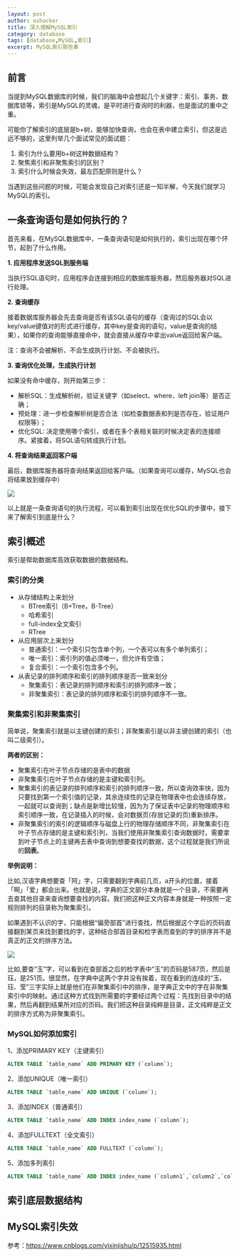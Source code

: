 ```yaml
---
layout: post 
author: oshacker
title: 深入理解MySQL索引
category: database
tags: [database,MySQL,索引]
excerpt: MySQL索引那些事
---
```



## 前言

当提到MySQL数据库的时候，我们的脑海中会想起几个关键字：索引、事务、数据库锁等，索引是MySQL的灵魂，是平时进行查询时的利器，也是面试的重中之重。

可能你了解索引的底层是b+树，能够加快查询，也会在表中建立索引，但这是远远不够的，这里列举几个面试常见的面试题：
1. 索引为什么要用b+树这种数据结构？
2. 聚焦索引和非聚焦索引的区别？
3. 索引什么时候会失效，最左匹配原则是什么？

当遇到这些问题的时候，可能会发现自己对索引还是一知半解，今天我们就学习MySQL的索引。

## 一条查询语句是如何执行的？

首先来看，在MySQL数据库中，一条查询语句是如何执行的，索引出现在哪个环节，起到了什么作用。

**1. 应用程序发送SQL到服务端**

当执行SQL语句时，应用程序会连接到相应的数据库服务器，然后服务器对SQL进行处理。

**2. 查询缓存**

接着数据库服务器会先去查询是否有该SQL语句的缓存（查询过的SQL会以key/value键值对的形式进行缓存，其中key是查询的语句，value是查询的结果），如果你的查询能够直接命中，就会直接从缓存中拿出value返回给客户端。

注：查询不会被解析、不会生成执行计划、不会被执行。

**3. 查询优化处理，生成执行计划**

如果没有命中缓存，则开始第三步：
+ 解析SQL：生成解析树，验证关键字（如select、where、left join等）是否正确；
+ 预处理：进一步检查解析树是否合法（如检查数据表和列是否存在，验证用户权限等）；
+ 优化SQL: 决定使用哪个索引，或者在多个表相关联的时候决定表的连接顺序。紧接着，将SQL语句转成执行计划。

**4. 将查询结果返回客户端**

最后，数据库服务器将查询结果返回给客户端。（如果查询可以缓存，MySQL也会将结果放到缓存中）

![](https://www.coderap.cn/assets/images/2020/05/query.png)

以上就是一条查询语句的执行流程，可以看到索引出现在优化SQL的步骤中，接下来了解索引到底是什么？

## 索引概述

索引是帮助数据库高效获取数据的数据结构。

### 索引的分类
+ 从存储结构上来划分
  + BTree索引（B+Tree，B-Tree）
  + 哈希索引
  + full-index全文索引
  + RTree
+ 从应用层次上来划分
  + 普通索引：一个索引只包含单个列，一个表可以有多个单列索引；
  + 唯一索引：索引列的值必须唯一，但允许有空值；
  + 复合索引：一个索引包含多个列。
+ 从表记录的排列顺序和索引的排列顺序是否一致来划分
  + 聚集索引：表记录的排列顺序和索引的排列顺序一致；
  + 非聚集索引：表记录的排列顺序和索引的排列顺序不一致。

### 聚集索引和非聚集索引

简单说，聚集索引就是以主键创建的索引；非聚集索引是以非主键创建的索引（也叫二级索引）。

**两者的区别：**
+ 聚集索引在叶子节点存储的是表中的数据
+ 非聚集索引在叶子节点存储的是主键和索引列。
+ 聚集索引的表记录的排列顺序和索引的排列顺序一致，所以查询效率快，因为只要找到第一个索引值的记录，其余连续性的记录在物理表中也会连续存放，一起就可以查询到；缺点是新增比较慢，因为为了保证表中记录的物理顺序和索引顺序一致，在记录插入的时候，会对数据页(存放记录的页)重新排序。
+ 非聚集索引的索引的逻辑顺序与磁盘上行的物理存储顺序不同，非聚集索引在叶子节点存储的是主键和索引列，当我们使用非聚集索引查询数据时，需要拿到叶子节点上的主键再去表中查询到想要查找的数据，这个过程就是我们所说的**回表**。

**举例说明：**

比如,汉语字典想要查「阿」字，只需要翻到字典前几页，a开头的位置，接着「啊」「爱」都会出来。也就是说，字典的正文部分本身就是一个目录，不需要再去查其他目录来查询想要查找的内容。我们把这种正文内容本身就是一种按照一定规则排列的目录称为聚集索引。

如果遇到不认识的字，只能根据“偏旁部首”进行查找，然后根据这个字后的页码直接翻到某页来找到要找的字，这种结合部首目录和检字表而查到的字的排序并不是真正的正文的排序方法。

![](https://www.coderap.cn/assets/images/2020/05/zidian.png)

比如,要查“玉”字，可以看到在查部首之后的检字表中“玉”的页码是587页，然后是珏，是251页。很显然，在字典中这两个字并没有挨着，现在看到的连续的“玉、珏、莹”三字实际上就是他们在非聚集索引中的排序，是字典正文中的字在非聚集索引中的映射。通过这种方式找到所需要的字要经过两个过程：先找到目录中的结果，然后再翻到结果所对应的页码。我们把这种目录纯粹是目录，正文纯粹是正文的排序方式称为非聚集索引。

### MySQL如何添加索引

1、添加PRIMARY KEY（主键索引）
```sql
ALTER TABLE `table_name` ADD PRIMARY KEY (`column`);

```

2、添加UNIQUE（唯一索引）
```sql
ALTER TABLE `table_name` ADD UNIQUE (`column`);
```

3、添加INDEX（普通索引）
```sql
ALTER TABLE `table_name` ADD INDEX index_name (`column`);
```

4、添加FULLTEXT（全文索引）
```sql
ALTER TABLE `table_name` ADD FULLTEXT (`column`);
```

5、添加多列索引
```sql
ALTER TABLE `table_name` ADD INDEX index_name (`column1`,`column2`,`column3`);
```

## 索引底层数据结构



## MySQL索引失效


参考：https://www.cnblogs.com/yixinjishu/p/12515935.html
